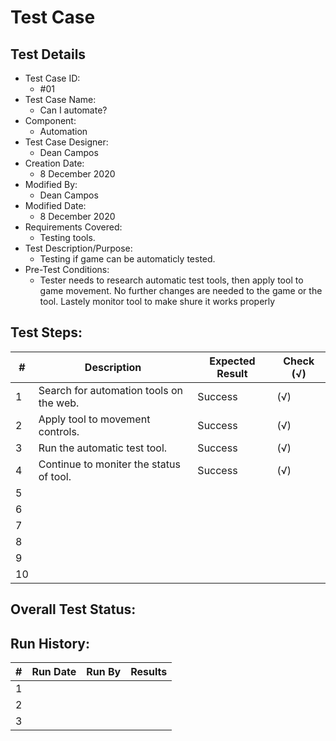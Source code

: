 

# Test Case 

## Test Details

* Test Case ID:
  * #01
* Test Case Name:
  * Can I automate?
* Component: 
  * Automation
* Test Case Designer:
  * Dean Campos
* Creation Date:
  * 8 December 2020
* Modified By:
  * Dean Campos
* Modified Date:
  * 8 December 2020
* Requirements Covered:
  * Testing tools.
* Test Description/Purpose:
  * Testing if game can be automaticly tested.
* Pre-Test Conditions:
  * Tester needs to research automatic test tools, then apply tool to game movement. No further changes are needed to the game or the tool. Lastely monitor tool to make shure it works properly 
## Test Steps: 
| # | Description | Expected Result | Check (√) |
| --- | --- | --- | --- |
| 1 | Search for automation tools on the web. | Success | (√) |			
| 2 | Apply tool to movement controls. | Success | (√) |
| 3 | Run the automatic test tool. | Success | (√) |
| 4 | Continue to moniter the status of tool. | Success | (√) |			
| 5 | | | |			
| 6 | | | |			
| 7 | | | |			
| 8 | | | |			
| 9 | | | |			
| 10 | | | |			

## Overall Test Status:



## Run History:
| # |	Run Date |	Run By |	Results |
| --- | --- | --- | --- |
| 1 | | | |			
| 2 | | | |			
| 3 | | | |			
